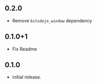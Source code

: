 ## 0.2.0

* Remove `bitsdojo_window` dependency


## 0.1.0+1

* Fix Readme


## 0.1.0

* initial release.

